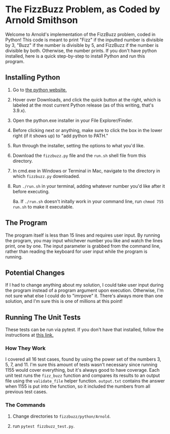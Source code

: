 # The FizzBuzz Problem, as Coded by Arnold Smithson

Welcome to Arnold's implementation of the FizzBuzz problem, coded in Python!
This code is meant to print "Fizz" if the inputted number is divisible
by 3, "Buzz" if the number is divisible by 5, and FizzBuzz
if the number is divisible by both. Otherwise, the number prints. If you don't have python installed, here is a quick
step-by-step to install Python and run this program.

## Installing Python

1. Go to [the python website.](https://www.python.org)

2. Hover over Downloads, and click the quick button at the right, which is labeled at the most current Python release
   (as of this writing, that's 3.9.x).
   
3. Open the python.exe installer in your File Explorer/Finder.

4. Before clicking next or anything, make sure to click the box in the lower right (if it shows up) to
"add python to PATH."
   
5. Run through the installer, setting the options to what you'd like.

6. Download the `fizzbuzz.py` file and the `run.sh` shell file from this directory.

7. In cmd.exe in Windows or Terminal in Mac, navigate to the directory in which `fizzbuzz.py` downloaded.

8. Run `./run.sh` in your terminal, adding whatever number you'd like after it before executing.

   8a. If `./run.sh` doesn't initally work in your command line, run `chmod 755 run.sh` to make it executable. 
## The Program

The program itself is less than 15 lines and requires user input. By running the program,
you may input whichever number you like and watch the lines print, one by one. The input parameter is grabbed from
the command line, rather than reading the keyboard for user input while the
program is running.

## Potential Changes

If I had to change anything about my solution, I could take user input during the program instead
of a program argument upon execution. Otherwise, I'm not sure what else I could do to "imrpove" it. There's always more than one solution,
and I'm sure this is one of millions at this point!

## Running The Unit Tests

These tests can be run via pytest. If you don't have that installed, follow the instructions at [this link.](https://docs.pytest.org/en/stable/getting-started.html)

### How They Work

I covered all 16 test cases, found by using the power set of the numbers 3, 5, 7, and 11. I'm sure this amount of tests wasn't necessary since running 1155 would cover everything, but it's always good to have coverage. Each unit test runs the `fizz_buzz` function and compares its results to an output file using the `validate_file` helper function. `output.txt` contains the answer when 1155 is put into the function, so it included the numbers from all previous test cases. 

### The Commands

1. Change directories to `fizzbuzz/python/Arnold`.

2. run `pytest fizzbuzz_test.py`.
